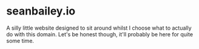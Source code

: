 # seanbailey.io

A silly little website designed to sit around whilst I choose what to actually do with this domain. Let's be honest though, it'll probably be here for quite some time.
